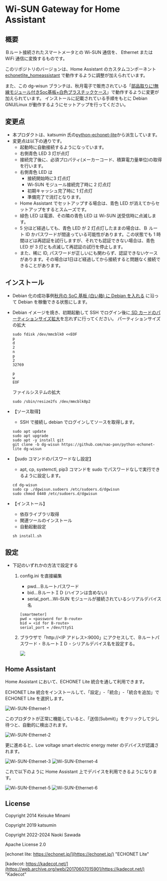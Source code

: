 # Wi-SUN Gateway for Home Assistant

## 概要

Ｂルート接続されたスマートメータとの Wi-SUN 通信を、 Ethernet または WiFi 通信に変換するものです。

このリポジトリのバージョンは、Home Assistant のカスタムコンポーネント [echonetlite_homeassistant](https://github.com/scottyphillips/echonetlite_homeassistant) で動作するように調整が加えられています。

また、この dg-wisun ブランチは、秋月電子で販売されている「[部品取りに!無線モジュール付きSoc基板+白色プラスチックケース](https://akizukidenshi.com/catalog/g/g117437/)」で動作するように変更が加えられています。
インストールに記載されている手順をもとに Debian GNU/Linux が動作するようにセットアップを行ってください。

## 変更点

- 本プロダクトは、katsumin 氏の[python-echonet-lite](https://github.com/katsumin/python-echonet-lite)から派生しています。
- 変更点は以下の通りです。
    - 起動時に自動接続するようになっています。
    - 右側青色 LED 3 灯が点灯
    - 接続完了後に、必須プロパティ(メーカーコード、積算電力量単位)の取得を行います。
    - 右側青色 LED は
        - 接続開始時に3 灯点灯
        - Wi-SUN モジュール接続完了時に 2 灯点灯
        - 初期キャッシュ完了時に 1 灯点灯
        - 準備完了で消灯となります。
    - Home Assistant でセットアップする場合は、青色 LED が消えてからセットアップをするとスムーズです。
    - 緑色 LED は電源、その隣の青色 LED は Wi-SUN 送受信時に点滅します。
    - 5 分ほど経過しても、青色 LED が 2 灯点灯したままの場合は、Ｂ ルート ID かパスワードが間違っている可能性があります。この状態でも 1 時間ほどは再認証を試行しますが、それでも認証できない場合は、青色 LED が 3 灯とも点滅して再認証の試行を停止します。
    - また、稀に ID, パスワードが正しいにも関わらず、認証できないケースがあります。その場合は1日ほど経過してから接続すると問題なく接続できることがあります。

## インストール

- Debian 化の成功事例[秋月の SoC 基板 (白い箱) に Debian を入れる](https://qiita.com/chibiegg/items/4b1b70a5ba09c4a52a12) に沿って Debian を稼働できる状態にします。

- Debian イメージを焼き、初期起動して SSH でログイン後に[ SD カードのパーティションサイズ拡大](https://qiita.com/chibiegg/items/4b1b70a5ba09c4a52a12#sd%E3%82%AB%E3%83%BC%E3%83%89%E3%81%AE%E3%83%91%E3%83%BC%E3%83%86%E3%82%A3%E3%82%B7%E3%83%A7%E3%83%B3%E3%82%B5%E3%82%A4%E3%82%BA%E6%8B%A1%E5%A4%A7)を忘れずに行ってください。
    パーティションサイズの拡大
    ```
    sudo fdisk /dev/mmcblk0 <<EOF
    p
    d
    2
    n
    p
    2
    32769

    p
    w
    EOF
    ```
    ファイルシステムの拡大
    ```
    sudo /sbin/resize2fs /dev/mmcblk0p2
    ```


- 【ソース取得】
    - SSH で接続し debian でログインしてソースを取得します。
    ```
    sudo apt update
    sudo apt upgrade
    sudo apt -y install git
    git clone -b dg-wisun https://github.com/nao-pon/python-echonet-lite dg-wisun
    ```
- 【sudo コマンドのパスワードなし設定】
    - apt, cp, systemctl, pip3 コマンドを sudo でパスワードなしで実行できるように設定します。
    ```
    cd dg-wisun
    sudo cp ./dgwisun.sudoers /etc/sudoers.d/dgwisun
    sudo chmod 0440 /etc/sudoers.d/dgwisun
    ```

- 【インストール】
    - 依存ライブラリ取得
    - 関連ツールのインストール
    - 自動起動設定
    ```
    sh install.sh
    ```

## 設定

-   下記のいずれかの方法で設定する
    1. config.ini を直接編集
        - pwd…Ｂルートパスワード
        - bid…ＢルートＩＤ (ハイフンは含めない)
        - serial_port…Wi-SUN モジュールが接続されているシリアルデバイス名


        ```
        [smartmeter]
        pwd = <password for B-route>
        bid = <id for B-route>
        serial_port = /dev/ttyS1
        ```
    1. ブラウザで「http://<IP アドレス>:9000」にアクセスして、Ｂルートパスワード・ＢルートＩＤ・シリアルデバイス名を設定する。

        ![](web-config.png)

## Home Assistant

Home Assistant において、ECHONET Lite 統合を通して利用できます。

ECHONET Lite 統合をインストールして、「設定」-「統合」-「統合を追加」で ECHONET Lite を選択します。

![Wi-SUN-Ethernet-1](https://user-images.githubusercontent.com/1412630/199409452-7129f9a6-0f84-4de0-a04e-d3354e1d1796.png)

このプロダクトが正常に機能していると、「送信(Submit)」をクリックして少し待つと、自動的に検出されます。

![Wi-SUN-Ethernet-2](https://user-images.githubusercontent.com/1412630/199409820-524072a1-f7b7-4c7c-a843-b7d35936ec91.png)

更に進めると、Low voltage smart electric energy meter のデバイスが認識されます。

![Wi-SUN-Ethernet-3](https://user-images.githubusercontent.com/1412630/199410408-d381ee93-144a-40fa-ab95-6e4f9ddb8684.png)
![Wi-SUN-Ethernet-4](https://user-images.githubusercontent.com/1412630/199410487-aeed3935-ab6d-43cc-b712-09f0a1659dcc.png)

これで以下のように Home Assistant 上でデバイスを利用できるようになります。

![Wi-SUN-Ethernet-5](https://user-images.githubusercontent.com/1412630/199410657-d089d043-df94-43f4-9732-7bd3680988e7.png)
![Wi-SUN-Ethernet-6](https://user-images.githubusercontent.com/1412630/199410673-fd0b4c96-1f78-4d92-bed3-e56f1ae5ba9e.png)

## License

Copyright 2014 Keisuke Minami

Copyright 2019 katsumin

Copyright 2022-2024 Naoki Sawada

Apache License 2.0

[echonet lite: https://echonet.jp/](https://echonet.jp/) "ECHONET Lite"

[kadecot: https://kadecot.net/](https://web.archive.org/web/20170607015901/https://kadecot.net/) "Kadecot"

